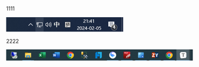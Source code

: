 1111

![image-20240205214110386](https://raw.githubusercontent.com/soft-air/image_bed/main/202402052141448.png)

2222

![image-20240205214308741](https://raw.githubusercontent.com/soft-air/image_bed/main/202402052143778.png)